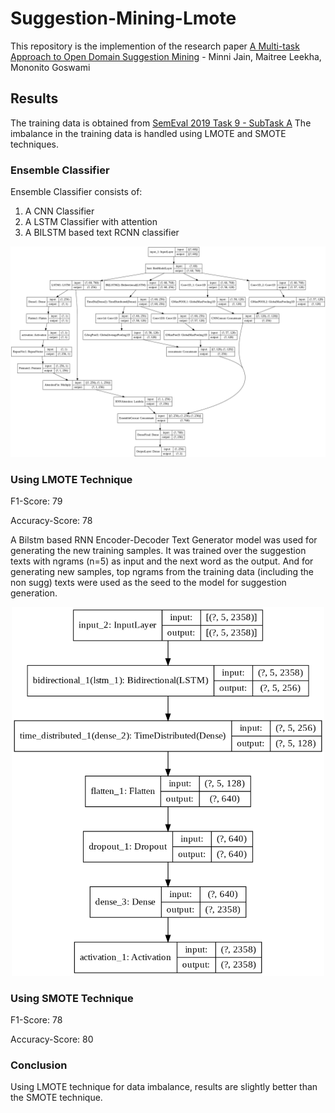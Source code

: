 # Suggestion-Mining-Lmote
This repository is the implemention of the research paper [A Multi-task Approach to Open Domain Suggestion Mining](https://aaai.org/Papers/AAAI/2020GB/SA-JainM.408.pdf) - Minni Jain, Maitree Leekha, Mononito Goswami 

## Results
The training data is obtained from [SemEval 2019 Task 9 - SubTask A](https://competitions.codalab.org/competitions/19955)
The imbalance in the training data is handled using LMOTE and SMOTE techniques.

### Ensemble Classifier
Ensemble Classifier consists of:
1. A CNN Classifier
2. A LSTM Classifier with attention
3. A BILSTM based text RCNN classifier

<p align="center"><img src="https://github.com/shubhamk0027/Suggestion-Mining-Lmote/blob/master/Model%20Ensemble_Classifier.png"></p>

### Using LMOTE Technique

F1-Score: 79

Accuracy-Score: 78

A Bilstm based RNN Encoder-Decoder Text Generator model was used for generating the new training samples.
It was trained over the suggestion texts with ngrams (n=5) as input and the next word as the output. 
And for generating new samples, top ngrams from the training data (including the non sugg) texts were used as the seed to the model for suggestion generation.
<p align="center"><img src="https://github.com/shubhamk0027/Suggestion-Mining-Lmote/blob/master/Model%20Lmote%20Sequence%20Generator.png" width=500 ></p>

### Using SMOTE Technique

F1-Score: 78

Accuracy-Score: 80

### Conclusion

Using LMOTE technique for data imbalance, results are slightly better than the SMOTE technique.
